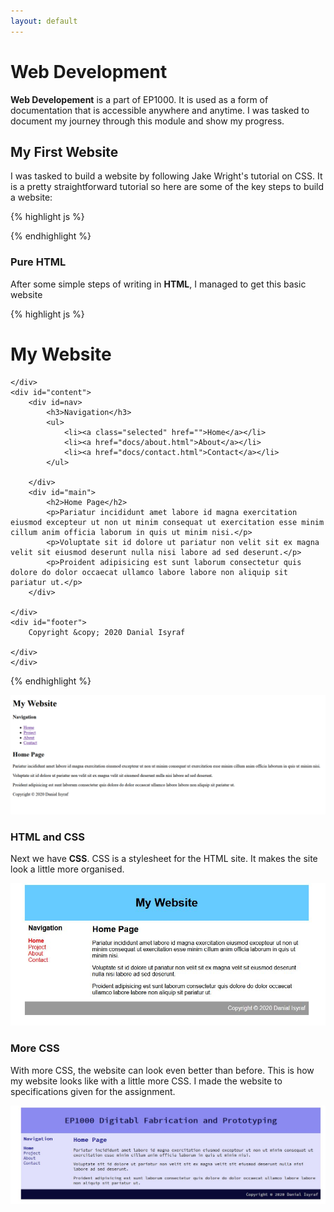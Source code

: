 ```yaml
---
layout: default
---
```


# Web Development
<strong>Web Developement</strong> is a part of EP1000. It is used as a form of documentation that is accessible anywhere and anytime. I was tasked to document my journey through this module and show my progress. 

## My First Website
I was tasked to build a website by following Jake Wright's tutorial on CSS. It is a pretty straightforward tutorial so here are some of the key steps to build a website:

{% highlight js %}

{% endhighlight %}

### Pure HTML
After some simple steps of writing in <strong>HTML</strong>, I managed to get this basic website

{% highlight js %}
<!DOCTYPE html>
<html>
<head>
	<title>My Project Page</title>
	
</head>
<body>
	<div id="container">
		<div id=header>
			<h1>My Website</h1>

	</div>
	<div id="content">	
		<div id=nav>
			<h3>Navigation</h3>
			<ul>
				<li><a class="selected" href="">Home</a></li>
				<li><a href="docs/about.html">About</a></li>
				<li><a href="docs/contact.html">Contact</a></li>
			</ul>
			
		</div>
		<div id="main">
			<h2>Home Page</h2>
			<p>Pariatur incididunt amet labore id magna exercitation eiusmod excepteur ut non ut minim consequat ut exercitation esse minim cillum anim officia laborum in quis ut minim nisi.</p>
			<p>Voluptate sit id dolore ut pariatur non velit sit ex magna velit sit eiusmod deserunt nulla nisi labore ad sed deserunt.</p>
			<p>Proident adipisicing est sunt laborum consectetur quis dolore do dolor occaecat ullamco labore labore non aliquip sit pariatur ut.</p>			
		</div>

	</div>
	<div id="footer">
		Copyright &copy; 2020 Danial Isyraf
		
	</div>
	</div>

</body>
</html>
{% endhighlight %}

![](images/web-1.png)

### HTML and CSS
Next we have <strong>CSS</strong>. CSS is a stylesheet for the HTML site. It makes the site look a little more organised.

![](images/web-2.jpg)

### More CSS
With more CSS, the website can look even better than before. This is how my website looks like with a little more CSS. I made the website to specifications given for the assignment.

![](images/web-3.JPG)
